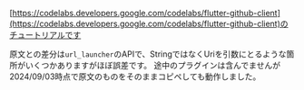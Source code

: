 [https://codelabs.developers.google.com/codelabs/flutter-github-client](https://codelabs.developers.google.com/codelabs/flutter-github-client)のチュートリアルです


原文との差分は`url_launcher`のAPIで、StringではなくUriを引数にとるような箇所がいくつかありますがほぼ誤差です。
途中のプラグインは含んでませんが2024/09/03時点で原文のものをそのままコピペしても動作しました。